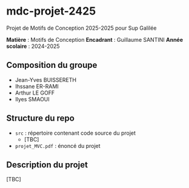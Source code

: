 # mdc-projet-2425
Projet de Motifs de Conception 2025-2025 pour Sup Galilée

**Matière** : Motifs de Conception
**Encadrant** : Guillaume SANTINI
**Année scolaire** : 2024-2025

## Composition du groupe
- Jean-Yves BUISSERETH
- Ihssane ER-RAMI
- Arthur LE GOFF
- Ilyes SMAOUI

## Structure du repo
- `src` : répertoire contenant code source du projet
  - \[TBC\]
- `projet_MVC.pdf` : énoncé du projet

## Description du projet
\[TBC\]
